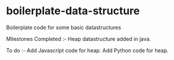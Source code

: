 # boilerplate-data-structure
Boilerplate code for some basic datastructures

Milestones Completed :- 
Heap datastructure added in java.

To do :-
Add Javascript code for heap.
Add Python code for heap.
